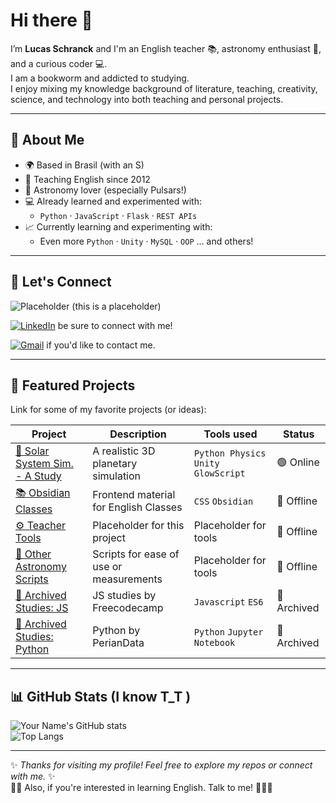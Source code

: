 # Hi there 👋

I’m **Lucas Schranck** and I'm an English teacher 📚, astronomy enthusiast 🔭, and a curious coder 💻.  
I am a bookworm and addicted to studying.</br>
I enjoy mixing my knowledge background of literature, teaching, creativity, science, and technology into both teaching and personal projects.  

---

## 🔹 About Me
- 🌍 Based in Brasil (with an S)
- 📖 Teaching English since 2012
- 🌌 Astronomy lover (especially Pulsars!)  
- 💻 Already learned and experimented with:  
  - `Python` · `JavaScript` · `Flask` · `REST APIs`  
- 📈 Currently learning and experimenting with:  
  - Even more `Python` · `Unity` · `MySQL` · `OOP` ... and others!
---

## 🔗 Let's Connect
![Placeholder](https://img.shields.io/badge/Website-000?style=for-the-badge&logo=About.me&logoColor=white) (this is a placeholder) 

[![LinkedIn](https://img.shields.io/badge/LinkedIn-0077B5?style=for-the-badge&logo=linkedin&logoColor=white)]([https://linkedin.com/in/your-profile](https://www.linkedin.com/in/lucas-schranck-octaviano-5404b2247)) be sure to connect with me! 

[![Gmail](https://img.shields.io/badge/Email-D14836?style=for-the-badge&logo=gmail&logoColor=white)](mailto:lucaschranck@gmail.com) if you'd like to contact me. 

---

## 🚀 Featured Projects
Link for some of my favorite projects (or ideas):

| Project | Description | Tools used | Status |
|---------|-------------|------------|--------|
| [🔭 Solar System Sim. - A Study](https://github.com/lucas-schranck/solar-system-study) | A realistic 3D planetary simulation  | `Python Physics` `Unity` `GlowScript`  | 🟢 Online |
| [📚 Obsidian Classes](https://github.com/lucas-schranck/placeholder2) | Frontend material for English Classes | `CSS`  `Obsidian` | 🔴 Offline |
| [⚙️ Teacher Tools](https://github.com/lucas-schranck/placeholder3) | Placeholder for this project | Placeholder for tools | 🔴 Offline |
| [🌌 Other Astronomy Scripts](https://github.com/lucas-schranck/placeholder4) | Scripts for ease of use or measurements | Placeholder for tools | 🔴 Offline |
| [📜 Archived Studies: JS](https://github.com/lucas-schranck/JS-Coding-Lessons) | JS studies by Freecodecamp | `Javascript` `ES6` | 📁 Archived |
| [📜 Archived Studies: Python](https://github.com/lucas-schranck/Python-Coding-Lessons) | Python by PerianData | `Python` `Jupyter Notebook` | 📁 Archived |

---

## 📊 GitHub Stats (I know T_T )
![Your Name's GitHub stats](https://github-readme-stats.vercel.app/api?username=lucas-schranck&show_icons=true&theme=radical)  
![Top Langs](https://github-readme-stats.vercel.app/api/top-langs/?username=lucas-schranck&layout=compact&theme=radical)

---

✨ *Thanks for visiting my profile! Feel free to explore my repos or connect with me.* ✨</br>
👨‍🏫 Also, if you're interested in learning English. Talk to me! 🧑🏻‍🎓
